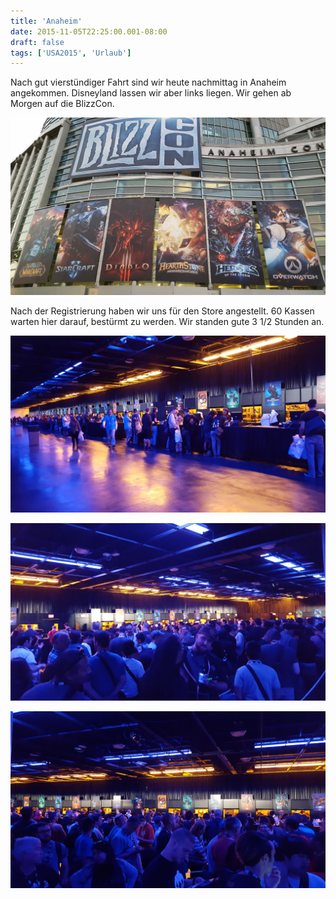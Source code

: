 ```yaml
---
title: 'Anaheim'
date: 2015-11-05T22:25:00.001-08:00
draft: false
tags: ['USA2015', 'Urlaub']
---
```


Nach gut vierstündiger Fahrt sind wir heute nachmittag in Anaheim angekommen. Disneyland lassen wir aber links liegen. Wir gehen ab Morgen auf die BlizzCon.

![](/urlaub11to15-images/15/1446790781375.jpg)

Nach der Registrierung haben wir uns für den Store angestellt. 60 Kassen warten hier darauf, bestürmt zu werden. Wir standen gute 3 1/2 Stunden an.

![](/urlaub11to15-images/15/1446790921945.jpg)

![](/urlaub11to15-images/15/1446790953843.jpg)

![](/urlaub11to15-images/15/1446790959964.jpg)
